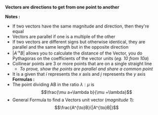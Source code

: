 **Vectors are directions to get from one point to another**

**Notes :**
- If two vectors have the same magnitude and direction, then they're equal
- Vectors are parallel if one is a multiple of the other
- If two vectors are different signs but otherwise identical, they are parallel and the same length but in the opposite direction
- $|A^{\to}B|$ allows you to calculate the distance of the Vector, you do Pythagoras on the coefficients of the vector units (*eg. 10 from 10a*)
- Collinear points are 3 or more points that are on a single straight line
	- *To prove, show the points are parallel and share a common point*
- It is a given that $i$ represents the $x$ axis and $j$ represents the $y$ axis
**Formulas :**
- The point dividing AB in the ratio $\lambda : \mu$ is $$\frac{\mu a+\lambda b}{\mu +\lambda}$$
- General Formula to find a Vectors unit vector (*magnitude 1*):$$\frac{A^{\to}B}{|A^{\to}B|}$$
```folder-index-content
```